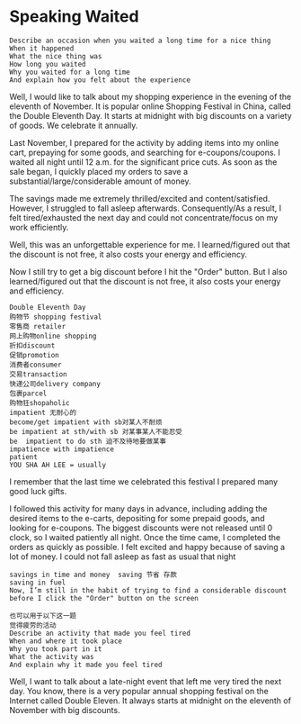 # Speaking Waited
````
Describe an occasion when you waited a long time for a nice thing
When it happened
What the nice thing was
How long you waited
Why you waited for a long time
And explain how you felt about the experience
````
Well, I would like to talk about my shopping experience in the evening of the eleventh of November. It is popular online Shopping Festival in China, called the Double Eleventh Day. It starts at midnight with big discounts on a variety of goods. We celebrate it annually.

Last November, I prepared for the activity by adding items into my online cart, prepaying for some goods, and searching for e-coupons/coupons. I waited all night until 12 a.m. for the significant price cuts. As soon as the sale began, I quickly placed my orders to save a substantial/large/considerable amount of money. 

The savings made me extremely thrilled/excited and content/satisfied. However, I struggled to fall asleep afterwards. Consequently/As a result, I felt tired/exhausted the next day and could not concentrate/focus on my work efficiently.

Well, this was an unforgettable experience for me. I learned/figured out that the discount is not free, it also costs your energy and efficiency.

Now I still try to get a big discount before I hit the "Order" button. But I also learned/figured out that the discount is not free, it also costs your energy and efficiency.

````
Double Eleventh Day
购物节 shopping festival
零售商 retailer
网上购物online shopping
折扣discount
促销promotion
消费者consumer
交易transaction
快递公司delivery company
包裹parcel
购物狂shopaholic
impatient 无耐心的 
become/get impatient with sb对某人不耐烦 
be impatient at sth/with sb 对某事某人不能忍受 
be  impatient to do sth 迫不及待地要做某事
impatience with impatience
patient
YOU SHA AH LEE = usually
````

I remember that the last time we celebrated this festival I prepared many good luck gifts.

I followed this activity for many days in advance, including adding the desired items to the e-carts, depositing for some prepaid goods, and looking for e-coupons.
The biggest discounts were not released until 0 clock, so I waited patiently all night. Once the time came, I completed the orders as quickly as possible.
I felt excited and happy because of saving a lot of money.
 I could not fall asleep as fast as usual that night
````
savings in time and money  saving 节省 存款
saving in fuel
Now, I’m still in the habit of trying to find a considerable discount before I click the "Order" button on the screen
````
````
也可以用于以下这一题
觉得疲劳的活动
Describe an activity that made you feel tired
When and where it took place
Why you took part in it
What the activity was
And explain why it made you feel tired
````
Well, I want to talk about a late-night event that left me very tired the next day. You know, there is a very popular annual shopping festival on the Internet called Double Eleven. It always starts at midnight on the eleventh of November with big discounts.



